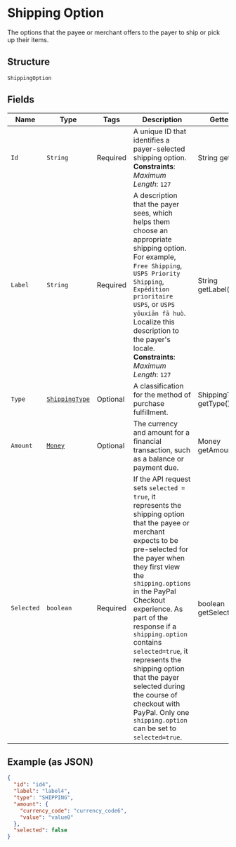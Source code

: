 
# Shipping Option

The options that the payee or merchant offers to the payer to ship or pick up their items.

## Structure

`ShippingOption`

## Fields

| Name | Type | Tags | Description | Getter | Setter |
|  --- | --- | --- | --- | --- | --- |
| `Id` | `String` | Required | A unique ID that identifies a payer-selected shipping option.<br>**Constraints**: *Maximum Length*: `127` | String getId() | setId(String id) |
| `Label` | `String` | Required | A description that the payer sees, which helps them choose an appropriate shipping option. For example, `Free Shipping`, `USPS Priority Shipping`, `Expédition prioritaire USPS`, or `USPS yōuxiān fā huò`. Localize this description to the payer's locale.<br>**Constraints**: *Maximum Length*: `127` | String getLabel() | setLabel(String label) |
| `Type` | [`ShippingType`](../../doc/models/shipping-type.md) | Optional | A classification for the method of purchase fulfillment. | ShippingType getType() | setType(ShippingType type) |
| `Amount` | [`Money`](../../doc/models/money.md) | Optional | The currency and amount for a financial transaction, such as a balance or payment due. | Money getAmount() | setAmount(Money amount) |
| `Selected` | `boolean` | Required | If the API request sets `selected = true`, it represents the shipping option that the payee or merchant expects to be pre-selected for the payer when they first view the `shipping.options` in the PayPal Checkout experience. As part of the response if a `shipping.option` contains `selected=true`, it represents the shipping option that the payer selected during the course of checkout with PayPal. Only one `shipping.option` can be set to `selected=true`. | boolean getSelected() | setSelected(boolean selected) |

## Example (as JSON)

```json
{
  "id": "id4",
  "label": "label4",
  "type": "SHIPPING",
  "amount": {
    "currency_code": "currency_code6",
    "value": "value0"
  },
  "selected": false
}
```

